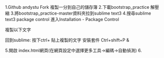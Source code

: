 1.Github andystu  Fork 複製一分到自己的儲存簿
2.下載bootstrap_practice 解壓縮
3.將bootstrap_practice-master資料夾拉到sublime text3
4.搜尋sublime text3 package control  進入Installation - Package Control

複製以下文字

回到sublime: 按下ctrl+	    貼上複製的文字
安裝套件
Ctrl+shift+P
&amp;

5.開啟 index.html網頁(在網頁設定中選擇更多工具→編碼→自動偵測)
6.

